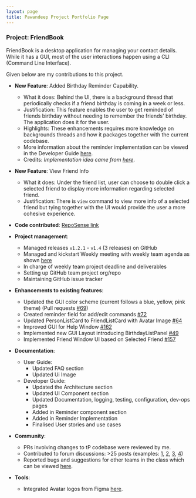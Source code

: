 ```yaml
---
layout: page
title: Pawandeep Project Portfolio Page
---
```


### Project: FriendBook

FriendBook is a desktop application for managing your contact details.
While it has a GUI, most of the user interactions happen using a CLI (Command Line Interface).

Given below are my contributions to this project.

* **New Feature**: Added Birthday Reminder Capability.
  * What it does: Behind the UI, there is a background thread that periodically checks if a friend birthday is coming in a week or less.
  * Justification: This feature enables the user to get reminded of friends birthday without needing to remember the friends' birthday. The application does it for the user.
  * Highlights: These enhancements requires more knowledge on backgrounds threads and how it packages together with the current codebase.
  * More information about the reminder implementation can be viewed in the Developer Guide [here](https://ay2122s1-cs2103-f10-3.github.io/tp/DeveloperGuide.html#implementation).
  * Credits: *Implementation idea came from [here](https://edencoding.com/periodic-background-tasks/)*.

* **New Feature**: View Friend Info
  * What it does: Under the friend list, user can choose to double click a selected friend to display more information regarding selected friend.
  * Justification: There is `view` command to view more info of a selected friend but tying together with the UI would provide the user a more cohesive experience.
  
* **Code contributed**: [RepoSense link](https://nus-cs2103-ay2122s1.github.io/tp-dashboard/?search=pss-coder&sort=groupTitle&sortWithin=title&timeframe=commit&mergegroup=&groupSelect=groupByRepos&breakdown=true&checkedFileTypes=docs~functional-code~test-code~other&since=2021-09-17&tabOpen=true&tabType=zoom&zA=pss-coder&zR=AY2122S1-CS2103-F10-3%2Ftp%5Bmaster%5D&zACS=229.35809328849248&zS=2021-09-17&zFS=&zU=2021-11-03&zMG=false&zFTF=commit&zFGS=groupByRepos&zFR=false&tabAuthor=pss-coder&tabRepo=AY2122S1-CS2103-F10-3%2Ftp%5Bmaster%5D&authorshipIsMergeGroup=false&authorshipFileTypes=docs~functional-code~test-code~other&authorshipIsBinaryFileTypeChecked=false)

* **Project management**:
  * Managed releases `v1.2.1` - `v1.4` (3 releases) on GitHub
  * Managed and kickstart Weekly meeting with weekly team agenda as shown [here](https://docs.google.com/document/d/1xcqD8LnlwylQ1s89ss10ZG3XUZhzocf565lyr2Q70jE/edit)
  * In charge of weekly team project deadline and deliverables
  * Setting up GitHub team project org/repo
  * Maintaining GitHub issue tracker

* **Enhancements to existing features**:
  * Updated the GUI color scheme (current follows a blue, yellow, pink theme) (Pull requests [\#69](https://github.com/AY2122S1-CS2103-F10-3/tp/pull/69))
  * Created reminder field for add/edit commands [\#72](https://github.com/AY2122S1-CS2103-F10-3/tp/pull/72)
  * Updated PersonListCard to FriendListCard with Avatar Image [\#64](https://github.com/AY2122S1-CS2103-F10-3/tp/pull/64)
  * Improved GUI for Help Window [\#162](https://github.com/AY2122S1-CS2103-F10-3/tp/pull/162)
  * Implemented new GUI Layout introducing BirthdayListPanel [#49](https://github.com/AY2122S1-CS2103-F10-3/tp/pull/49)
  * Implemented Friend Window UI based on Selected Friend [\#157](https://github.com/AY2122S1-CS2103-F10-3/tp/pull/157)

* **Documentation**:
  * User Guide:
    * Updated FAQ section
    * Updated Ui Image
  * Developer Guide:
    * Updated the Architecture section
    * Updated UI Component section
    * Updated Documentation, logging, testing, configuration, dev-ops pages
    * Added in Reminder component section
    * Added in Reminder Implementation
    * Finalised User stories and use cases

* **Community**:
  * PRs involving changes to tP codebase were reviewed by me.
  * Contributed to forum discussions: >25 posts (examples: [1](https://github.com/nus-cs2103-AY2122S1/forum/issues/105), [2](https://github.com/nus-cs2103-AY2122S1/forum/issues/188), [3](https://github.com/nus-cs2103-AY2122S1/forum/issues/309), [4](https://github.com/nus-cs2103-AY2122S1/forum/issues/314))
  * Reported bugs and suggestions for other teams in the class which can be viewed [here](https://github.com/pss-coder/ped/issues).

* **Tools**:
  * Integrated Avatar logos from Figma [here](https://www.figma.com/community/file/898457975261805002).
  
